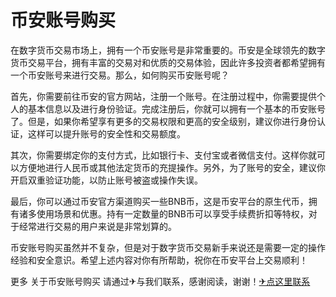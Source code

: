 # 币安账号购买

在数字货币交易市场上，拥有一个币安账号是非常重要的。币安是全球领先的数字货币交易平台，拥有丰富的交易对和优质的交易体验，因此许多投资者都希望拥有一个币安账号来进行交易。那么，如何购买币安账号呢？

首先，你需要前往币安的官方网站，注册一个账号。在注册过程中，你需要提供个人的基本信息以及进行身份验证。完成注册后，你就可以拥有一个基本的币安账号了。但是，如果你希望享有更多的交易权限和更高的安全级别，建议你进行身份认证，这样可以提升账号的安全性和交易额度。

其次，你需要绑定你的支付方式，比如银行卡、支付宝或者微信支付。这样你就可以方便地进行人民币或其他法定货币的充提操作。另外，为了账号的安全，建议你开启双重验证功能，以防止账号被盗或操作失误。

最后，你可以通过币安官方渠道购买一些BNB币，这是币安平台的原生代币，拥有诸多使用场景和优惠。持有一定数量的BNB币可以享受手续费折扣等特权，对于经常进行交易的用户来说是非常划算的。

币安账号购买虽然并不复杂，但是对于数字货币交易新手来说还是需要一定的操作经验和安全意识。希望上述内容对你有所帮助，祝你在币安平台上交易顺利！

更多 关于币安账号购买 请通过✈与我们联系，感谢阅读，谢谢！[✈点这里联系](https://www.k02.cc)